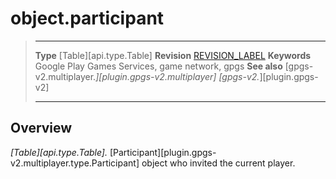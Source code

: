 # object.participant

> --------------------- ------------------------------------------------------------------------------------------
> __Type__              [Table][api.type.Table]
> __Revision__          [REVISION_LABEL](REVISION_URL)
> __Keywords__          Google Play Games Services, game network, gpgs
> __See also__          [gpgs-v2.multiplayer.*][plugin.gpgs-v2.multiplayer]
>                       [gpgs-v2.*][plugin.gpgs-v2]
> --------------------- ------------------------------------------------------------------------------------------

## Overview

_[Table][api.type.Table]._ [Participant][plugin.gpgs-v2.multiplayer.type.Participant] object who invited the current player.